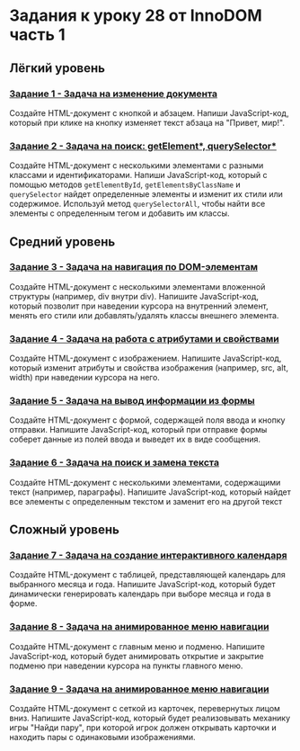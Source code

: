 # Задания к уроку 28 от InnoDOM часть 1

## Лёгкий уровень

### [Задание 1 - Задача на изменение документа](./task1.js)
Создайте HTML-документ с кнопкой и абзацем. Напиши JavaScript-код, который при клике на кнопку изменяет текст абзаца на "Привет, мир!".

### [Задание 2 - Задача на поиск: getElement*, querySelector*](./task2.js)
Создайте HTML-документ с несколькими элементами с разными классами и идентификаторами. Напиши JavaScript-код, который с помощью методов `getElementById`, `getElementsByClassName` и `querySelector` найдет определенные элементы и изменит их стили или содержимое. Используй метод `querySelectorAll`, чтобы найти все элементы с определенным тегом и добавить им классы.

## Средний уровень

### [Задание 3 - Задача на навигация по DOM-элементам](./task3.js)
Создайте HTML-документ с несколькими элементами вложенной структуры (например, div внутри div). Напишите JavaScript-код, который позволит при наведении курсора на внутренний элемент, менять его стили или добавлять/удалять классы внешнего элемента.

### [Задание 4 - Задача на работа с атрибутами и свойствами](./task4.js)
Создайте HTML-документ с изображением. Напишите JavaScript-код, который изменит атрибуты и свойства изображения (например, src, alt, width) при наведении курсора на него.

### [Задание 5 - Задача на вывод информации из формы](./task5.js)
Создайте HTML-документ с формой, содержащей поля ввода и кнопку отправки. Напишите JavaScript-код, который при отправке формы соберет данные из полей ввода и выведет их в виде сообщения.

### [Задание 6 - Задача на поиск и замена текста](./task6.js)
Создайте HTML-документ с несколькими элементами, содержащими текст (например, параграфы). Напишите JavaScript-код, который найдет все элементы с определенным текстом и заменит его на другой текст

## Сложный уровень

### [Задание 7 - Задача на создание интерактивного календаря](./task7.js)
Создайте HTML-документ с таблицей, представляющей календарь для выбранного месяца и года. Напишите JavaScript-код, который будет динамически генерировать календарь при выборе месяца и года в форме.

### [Задание 8 - Задача на анимированное меню навигации](./task8.js)
Создайте HTML-документ с главным меню и подменю. Напишите JavaScript-код, который будет анимировать открытие и закрытие подменю при наведении курсора на пункты главного меню.

### [Задание 9 - Задача на анимированное меню навигации](./task9.js)
Создайте HTML-документ с сеткой из карточек, перевернутых лицом вниз. Напишите JavaScript-код, который будет реализовывать механику игры "Найди пару", при которой игрок должен открывать карточки и находить пары с одинаковыми изображениями.